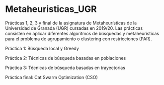# Metaheuristicas_UGR

Prácticas 1, 2, 3 y final de la asignatura de Metaheurísticas de la Universidad de Granada (UGR) cursadas en 2019/20. Las prácticas consisten en aplicar diferentes algoritmos de búsquedas y metaheurísticas para el problema de agrupamiento o clustering con restricciones (PAR).

Práctica 1: Búsqueda local y Greedy

Práctica 2: Técnicas de búsqueda basadas en poblaciones

Práctica 3: Técnicas de búsqueda basadas en trayectorias

Práctica final: Cat Swarm Optimization (CSO)
